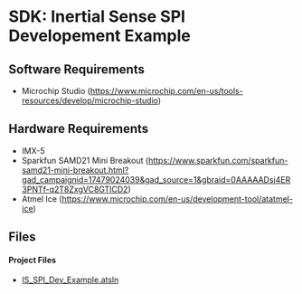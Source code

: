 # SDK: Inertial Sense SPI Developement Example

## Software Requirements

- Microchip Studio (https://www.microchip.com/en-us/tools-resources/develop/microchip-studio)

## Hardware Requirements

- IMX-5
- Sparkfun SAMD21 Mini Breakout (https://www.sparkfun.com/sparkfun-samd21-mini-breakout.html?gad_campaignid=17479024039&gad_source=1&gbraid=0AAAAADsj4ER3PNTf-q2T8ZxgVC8GTlCD2)
- Atmel Ice (https://www.microchip.com/en-us/development-tool/atatmel-ice)

## Files

#### Project Files

* [IS_SPI_Dev_Example.atsln](https://github.com/inertialsense/inertial-sense-sdk/tree/main/is-common/SDK/ExampleProjects/IS_SPI_Dev_Example/IS_SPI_Dev_Example.atsln)

